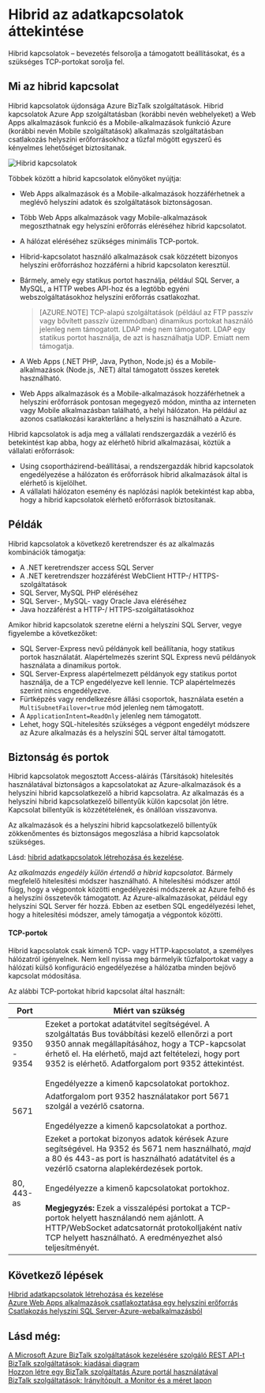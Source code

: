 <properties
    pageTitle="Hibrid az adatkapcsolatok áttekintése |} Microsoft Azure"
    description="Tudjon meg többet a hibrid kapcsolatok, a biztonság, a TCP-portokat és a támogatott konfigurációk. MABS, WABS."
    services="biztalk-services"
    documentationCenter=""
    authors="MandiOhlinger"
    manager="erikre"
    editor=""/>

<tags
    ms.service="biztalk-services"
    ms.workload="integration"
    ms.tgt_pltfrm="na"
    ms.devlang="na"
    ms.topic="get-started-article"
    ms.date="10/18/2016"
    ms.author="ccompy"/>


# <a name="hybrid-connections-overview"></a>Hibrid az adatkapcsolatok áttekintése
Hibrid kapcsolatok – bevezetés felsorolja a támogatott beállításokat, és a szükséges TCP-portokat sorolja fel.


## <a name="what-is-a-hybrid-connection"></a>Mi az hibrid kapcsolat

Hibrid kapcsolatok újdonsága Azure BizTalk szolgáltatások. Hibrid kapcsolatok Azure App szolgáltatásban (korábbi nevén webhelyeket) a Web Apps alkalmazások funkció és a Mobile-alkalmazások funkció Azure (korábbi nevén Mobile szolgáltatások) alkalmazás szolgáltatásban csatlakozás helyszíni erőforrásokhoz a tűzfal mögött egyszerű és kényelmes lehetőséget biztosítanak.

![Hibrid kapcsolatok][HCImage]

Többek között a hibrid kapcsolatok előnyöket nyújtja:

- Web Apps alkalmazások és a Mobile-alkalmazások hozzáférhetnek a meglévő helyszíni adatok és szolgáltatások biztonságosan.
- Több Web Apps alkalmazások vagy Mobile-alkalmazások megoszthatnak egy helyszíni erőforrás eléréséhez hibrid kapcsolatot.
- A hálózat eléréséhez szükséges minimális TCP-portok.
- Hibrid-kapcsolatot használó alkalmazások csak közzétett bizonyos helyszíni erőforráshoz hozzáférni a hibrid kapcsolaton keresztül.
- Bármely, amely egy statikus portot használja, például SQL Server, a MySQL, a HTTP webes API-hoz és a legtöbb egyéni webszolgáltatásokhoz helyszíni erőforrás csatlakozhat.

    > [AZURE.NOTE] TCP-alapú szolgáltatások (például az FTP passzív vagy bővített passzív üzemmódban) dinamikus portokat használó jelenleg nem támogatott. LDAP még nem támogatott. LDAP egy statikus portot használja, de azt is használhatja UDP. Emiatt nem támogatja.

- A Web Apps (.NET PHP, Java, Python, Node.js) és a Mobile-alkalmazások (Node.js, .NET) által támogatott összes keretek használható.
- Web Apps alkalmazások és a Mobile-alkalmazások hozzáférhetnek a helyszíni erőforrások pontosan megegyező módon, mintha az interneten vagy Mobile alkalmazásban található, a helyi hálózaton. Ha például az azonos csatlakozási karakterlánc a helyszíni is használható a Azure.


Hibrid kapcsolatok is adja meg a vállalati rendszergazdák a vezérlő és betekintést kap abba, hogy az elérhető hibrid alkalmazásai, köztük a vállalati erőforrások:

- Using csoportházirend-beállításai, a rendszergazdák hibrid kapcsolatok engedélyezése a hálózaton és erőforrások hibrid alkalmazások által is elérhető is kijelölhet.
- A vállalati hálózaton esemény és naplózási naplók betekintést kap abba, hogy a hibrid kapcsolatok elérhető erőforrások biztosítanak.


## <a name="example-scenarios"></a>Példák

Hibrid kapcsolatok a következő keretrendszer és az alkalmazás kombinációk támogatja:

- A .NET keretrendszer access SQL Server
- A .NET keretrendszer hozzáférést WebClient HTTP-/ HTTPS-szolgáltatások
- SQL Server, MySQL PHP eléréséhez
- SQL Server-, MySQL- vagy Oracle Java eléréséhez
- Java hozzáférést a HTTP-/ HTTPS-szolgáltatásokhoz

Amikor hibrid kapcsolatok szeretne elérni a helyszíni SQL Server, vegye figyelembe a következőket:

- SQL Server-Express nevű példányok kell beállítania, hogy statikus portok használatát. Alapértelmezés szerint SQL Express nevű példányok használata a dinamikus portok.
- SQL Server-Express alapértelmezett példányok egy statikus portot használja, de a TCP engedélyezve kell lennie. TCP alapértelmezés szerint nincs engedélyezve.
- Fürtképzés vagy rendelkezésre állási csoportok, használata esetén a `MultiSubnetFailover=true` mód jelenleg nem támogatott.
- A `ApplicationIntent=ReadOnly` jelenleg nem támogatott.
- Lehet, hogy SQL-hitelesítés szükséges a végpont engedélyt módszere az Azure alkalmazás és a helyszíni SQL server által támogatott.


## <a name="security-and-ports"></a>Biztonság és portok

Hibrid kapcsolatok megosztott Access-aláírás (Társítások) hitelesítés használatával biztonságos a kapcsolatokat az Azure-alkalmazások és a helyszíni hibrid kapcsolatkezelő a hibrid kapcsolatra. Az alkalmazás és a helyszíni hibrid kapcsolatkezelő billentyűk külön kapcsolat jön létre. Kapcsolat billentyűk is közzétételének, és önállóan visszavonva.

Az alkalmazások és a helyszíni hibrid kapcsolatkezelő billentyűk zökkenőmentes és biztonságos megoszlása a hibrid kapcsolatok szükséges.

Lásd: [hibrid adatkapcsolatok létrehozása és kezelése](integration-hybrid-connection-create-manage.md).

Az *alkalmazás engedély külön értendő a hibrid kapcsolatot*. Bármely megfelelő hitelesítési módszer használható. A hitelesítési módszer attól függ, hogy a végpontok közötti engedélyezési módszerek az Azure felhő és a helyszíni összetevők támogatott. Az Azure-alkalmazásokat, például egy helyszíni SQL Server fér hozzá. Ebben az esetben SQL engedélyezési lehet, hogy a hitelesítési módszer, amely támogatja a végpontok közötti.

#### <a name="tcp-ports"></a>TCP-portok
Hibrid kapcsolatok csak kimenő TCP- vagy HTTP-kapcsolatot, a személyes hálózatról igényelnek. Nem kell nyissa meg bármelyik tűzfalportokat vagy a hálózati külső konfiguráció engedélyezése a hálózatba minden bejövő kapcsolat módosítása.

Az alábbi TCP-portokat hibrid kapcsolat által használt:

Port | Miért van szükség
--- | ---
9350 - 9354 | Ezeket a portokat adatátvitel segítségével. A szolgáltatás Bus továbbítási kezelő ellenőrzi a port 9350 annak megállapításához, hogy a TCP-kapcsolat érhető el. Ha elérhető, majd azt feltételezi, hogy port 9352 is elérhető. Adatforgalom port 9352 áttekintést. <br/><br/>Engedélyezze a kimenő kapcsolatokat portokhoz.
5671 | Adatforgalom port 9352 használatakor port 5671 szolgál a vezérlő csatorna. <br/><br/>Engedélyezze a kimenő kapcsolatokat a porthoz.
80, 443-as | Ezeket a portokat bizonyos adatok kérések Azure segítségével. Ha 9352 és 5671 nem használható, *majd* a 80 és 443-as port is használható adatátvitel és a vezérlő csatorna alaplekérdezések portok.<br/><br/>Engedélyezze a kimenő kapcsolatokat portokhoz. <br/><br/>**Megjegyzés:** Ezek a visszalépési portokat a TCP-portok helyett használandó nem ajánlott. A HTTP/WebSocket adatcsatornát protokolljaként natív TCP helyett használható. A eredményezhet alsó teljesítményét.



## <a name="next-steps"></a>Következő lépések

[Hibrid adatkapcsolatok létrehozása és kezelése](integration-hybrid-connection-create-manage.md)<br/>
[Azure Web Apps alkalmazások csatlakoztatása egy helyszíni erőforrás](../app-service-web/web-sites-hybrid-connection-get-started.md)<br/>
[Csatlakozás helyszíni SQL Server-Azure-webalkalmazásból](../app-service-web/web-sites-hybrid-connection-connect-on-premises-sql-server.md)<br/>


## <a name="see-also"></a>Lásd még:

[A Microsoft Azure BizTalk szolgáltatások kezelésére szolgáló REST API-t](http://msdn.microsoft.com/library/azure/dn232347.aspx)
[BizTalk szolgáltatások: kiadásai diagram](biztalk-editions-feature-chart.md)<br/>
[Hozzon létre egy BizTalk szolgáltatás Azure portál használatával](biztalk-provision-services.md)<br/>
[BizTalk szolgáltatások: Irányítópult, a Monitor és a méret lapon](biztalk-dashboard-monitor-scale-tabs.md)<br/>

[HCImage]: ./media/integration-hybrid-connection-overview/WABS_HybridConnectionImage.png
[HybridConnectionTab]: ./media/integration-hybrid-connection-overview/WABS_HybridConnectionTab.png
[HCOnPremSetup]: ./media/integration-hybrid-connection-overview/WABS_HybridConnectionOnPremSetup.png
[HCManageConnection]: ./media/integration-hybrid-connection-overview/WABS_HybridConnectionManageConn.png
